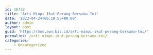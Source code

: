 ```yaml
---
id: 16738
title: 'Arti Mimpi Ikut Perang Bersama Tni'
date: '2023-04-24T06:18:55+00:00'
author: admin
layout: post
guid: 'https://bos.awn.biz.id/arti-mimpi-ikut-perang-bersama-tni/'
permalink: /arti-mimpi-ikut-perang-bersama-tni/
categories:
    - Uncategorized
---
```


